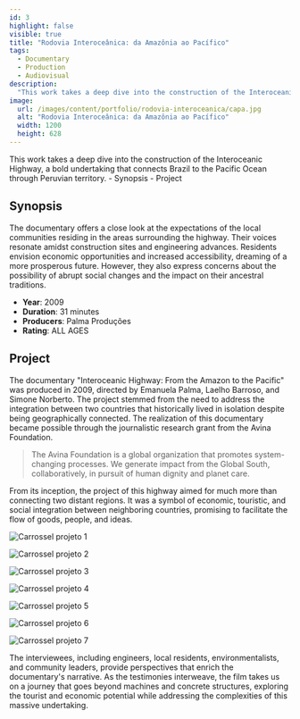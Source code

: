 ```yaml
---
id: 3
highlight: false
visible: true
title: "Rodovia Interoceânica: da Amazônia ao Pacífico"
tags:
  - Documentary
  - Production
  - Audiovisual
description:
  "This work takes a deep dive into the construction of the Interoceanic Highway, a bold undertaking that connects Brazil to the Pacific Ocean through Peruvian territory."
image:
  url: /images/content/portfolio/rodovia-interoceanica/capa.jpg
  alt: "Rodovia Interoceânica: da Amazônia ao Pacífico"
  width: 1200
  height: 628
---
```


<Titulo />

<Tags />

<RedesSociais />

<IconeCompartilhar />

<Youtube url="https://www.youtube.com/watch?v=XCVJoStoPGk" aspectRatio="21/9" fullWidth cover/>

<Resumo>
This work takes a deep dive into the construction of the Interoceanic Highway, a bold undertaking that connects Brazil to the Pacific Ocean through Peruvian territory.
</Resumo>

<Toc>
- Synopsis
- Project
</Toc>

## Synopsis

The documentary offers a close look at the expectations of the local communities residing in the areas surrounding the highway. Their voices resonate amidst construction sites and engineering advances. Residents envision economic opportunities and increased accessibility, dreaming of a more prosperous future. However, they also express concerns about the possibility of abrupt social changes and the impact on their ancestral traditions.

- **Year**: 2009
- **Duration**: 31 minutes
- **Producers**: Palma Produções
- **Rating**: ALL AGES

## Project

The documentary "Interoceanic Highway: From the Amazon to the Pacific" was produced in 2009, directed by Emanuela Palma, Laelho Barroso, and Simone Norberto. The project stemmed from the need to address the integration between two countries that historically lived in isolation despite being geographically connected. The realization of this documentary became possible through the journalistic research grant from the Avina Foundation.

> The Avina Foundation is a global organization that promotes system-changing processes. We generate impact from the Global South, collaboratively, in pursuit of human dignity and planet care.

From its inception, the project of this highway aimed for much more than connecting two distant regions. It was a symbol of economic, touristic, and social integration between neighboring countries, promising to facilitate the flow of goods, people, and ideas.

<Carrossel>

  ![Carrossel projeto 1](/images/content/portfolio/rodovia-interoceanica/projeto-carrossel-01.jpg)

  ![Carrossel projeto 2](/images/content/portfolio/rodovia-interoceanica/projeto-carrossel-02.jpg)

  ![Carrossel projeto 3](/images/content/portfolio/rodovia-interoceanica/projeto-carrossel-03.jpg)

  ![Carrossel projeto 4](/images/content/portfolio/rodovia-interoceanica/projeto-carrossel-04.jpg)

  ![Carrossel projeto 5](/images/content/portfolio/rodovia-interoceanica/projeto-carrossel-05.jpg)

  ![Carrossel projeto 6](/images/content/portfolio/rodovia-interoceanica/projeto-carrossel-06.jpg)

  ![Carrossel projeto 7](/images/content/portfolio/rodovia-interoceanica/projeto-carrossel-07.jpg)

</Carrossel>

The interviewees, including engineers, local residents, environmentalists, and community leaders, provide perspectives that enrich the documentary's narrative. As the testimonies interweave, the film takes us on a journey that goes beyond machines and concrete structures, exploring the tourist and economic potential while addressing the complexities of this massive undertaking.

<BotaoCompartilhar />

<Espaco altura="40px" />

<Faixa>
  <Parcerias titulo="Apoio">
    <Parceria
      parceiro="Avina"
      logo="/images/content/portfolio-parceiros/logo-avina.png"/>
  </Parcerias>
</Faixa>
